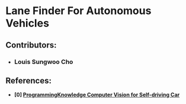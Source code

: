 # Lane Finder For Autonomous Vehicles

## Contributors:
- ### Louis Sungwoo Cho

## References:
- **[0] [ProgrammingKnowledge Computer Vision for Self-driving Car](https://www.youtube.com/watch?v=eLTLtUVuuy4)**
